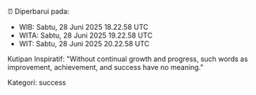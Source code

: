 ⏰ Diperbarui pada:
- WIB: Sabtu, 28 Juni 2025 18.22.58 UTC
- WITA: Sabtu, 28 Juni 2025 19.22.58 UTC
- WIT: Sabtu, 28 Juni 2025 20.22.58 UTC

Kutipan Inspiratif:
"Without continual growth and progress, such words as improvement, achievement, and success have no meaning."


Kategori: success

